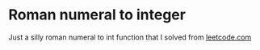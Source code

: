 # Roman numeral to integer

Just a silly roman numeral to int function that I solved from [leetcode.com](https://leetcode.com/)